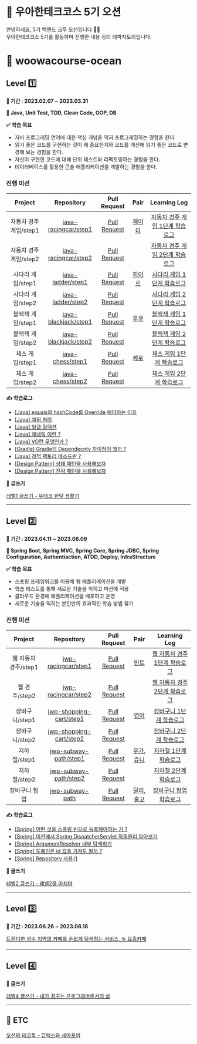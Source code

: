 # 🌟 우아한테크코스 5기 오션
안녕하세요, 5기 백엔드 크루 오션입니다 🌊🌊 \
우아한테크코스 5기를 활동하며 진행한 내용 정리 레파지토리입니다.
<br>

# 🚀 woowacourse-ocean
## Level 1️⃣
**📆 기간 : 2023.02.07 ~ 2023.03.31**

**📖 Java, Unit Test, TDD, Clean Code, OOP, DB**

**✅ 학습 목표**
- 자바 프로그래밍 언어에 대한 핵심 개념을 익혀 프로그래밍하는 경험을 한다.
- 읽기 좋은 코드를 구현하는 것이 왜 중요한지와 코드를 개선해 읽기 좋은 코드로 변경해 보는 경험을 한다.
- 자신이 구현한 코드에 대해 단위 테스트와 리팩토링하는 경험을 한다.
- 데이터베이스를 활용한 콘솔 애플리케이션을 개발하는 경험을 한다.
### 진행 미션
|Project |Repository |Pull Request |Pair |Learning Log|
|:------:|:---------:|:-----------:|:---:|:----------:|
|자동차 경주 게임/step1|[java-racingcar/step1](https://github.com/donghae-kim/java-racingcar/tree/step1)|[Pull Request](https://github.com/woowacourse/java-racingcar/pull/509)|[제이미](https://github.com/JJ503)|[자동차 경주 게임 1단계 학습로그](https://eastc.tistory.com/entry/우아한-테크코스-5기-자동차-경주-1단계-학습-로그)|
|자동차 경주 게임/step2|[java-racingcar/step2](https://github.com/donghae-kim/java-racingcar/tree/step2)|[Pull Request](https://github.com/woowacourse/java-racingcar/pull/556)||[자동차 경주 게임 2단계 학습로그](https://eastc.tistory.com/entry/우아한-테크코스-5기-자동차-경주-2단계-학습-로그)
|사다리 게임/step1|[java-ladder/step1](https://github.com/donghae-kim/java-ladder/tree/step1)|[Pull Request](https://github.com/woowacourse/java-ladder/pull/72)|[히이로](https://github.com/MoonJeWoong)|[사다리 게임 1단계 학습로그](https://eastc.tistory.com/entry/우아한-테크코스-5기-사다리-타기-1단계-학습-로그)
|사다리 게임/step2|[java-ladder/step2](https://github.com/donghae-kim/java-ladder/tree/step2)|[Pull Request](https://github.com/woowacourse/java-ladder/pull/176)||[사다리 게임 2단계 학습로그](https://eastc.tistory.com/entry/우아한-테크코스-5기-사다리-타기-1단계-학습-로그-1)
|블랙잭 게임/step1|[java-blackjack/step1](https://github.com/donghae-kim/java-blackjack/tree/step1)|[Pull Request](https://github.com/woowacourse/java-blackjack/pull/417)|[루쿠](https://github.com/aiaiaiai1)|[블랙잭 게임 1단계 학습로그](https://eastc.tistory.com/entry/우아한-테크코스-5기-블랙잭-1단계-학습-로그)
|블랙잭 게임/step2|[java-blackjack/step2](https://github.com/donghae-kim/java-blackjack/tree/step2)|[Pull Request](https://github.com/woowacourse/java-blackjack/pull/501)||[블랙잭 게임 2단계 학습로그](https://eastc.tistory.com/entry/우아한-테크코스-5기-블랙잭-2단계-학습-로그)
|체스 게임/step1|[java-chess/step1](https://github.com/donghae-kim/java-chess/tree/step1)|[Pull Request](https://github.com/woowacourse/java-chess/pull/481)|[케로](https://github.com/jyeost)|[체스 게임 1단계 학습로그](https://eastc.tistory.com/entry/우아한-테크코스-5기-체스-1단계-학습-로그)
|체스 게임/step2|[java-chess/step2](https://github.com/donghae-kim/java-chess/tree/step2)|[Pull Request](https://github.com/woowacourse/java-chess/pull/549)||[체스 게임 2단계 학습로그](https://eastc.tistory.com/entry/우아한테크코스-5기-체스-2단계-학습-로그)

**✍️ 학습로그**
- [[Java] equals와 hashCode를 Override 해야하는 이유](https://eastc.tistory.com/entry/JAVA-equals와-hashCode를-재정의-해야하는-이유)
- [[Java] 예외 처리](https://eastc.tistory.com/entry/JAVA-예외-처리)
- [[Java] 일급 컬렉션](https://eastc.tistory.com/entry/JAVA-일급-컬렉션)
- [[Java] 제네릭 이란 ?](https://eastc.tistory.com/entry/JAVA-제네릭-Generic)
- [[Java] VO란 무엇인가 ?](https://eastc.tistory.com/entry/JAVA-VOValue-Object-란-무엇인가)
- [[Gradle] Gradle의 Dependecnty 차이점이 뭘까 ?](https://eastc.tistory.com/entry/Gradle-dependency-차이점-CompileOnly-RuntimeOnly-api-implementation)
- [[Java] 정적 팩토리 메소드란 ?](https://eastc.tistory.com/entry/JAVA-정적-팩토리-메소드)
- [[Design Pattern] 상태 패턴을 사용해보자](https://eastc.tistory.com/entry/디자인-패턴-상태-패턴)
- [[Design Pattern] 전략 패턴을 사용해보자](https://eastc.tistory.com/entry/디자인-패턴-전략-패턴)

**📝 글쓰기**

[레벨1 글쓰기 - 우테코 한달 생활기](https://github.com/woowacourse/woowa-writing-5/pull/78)

---
## Level 2️⃣
**📆 기간 : 2023.04.11 ~ 2023.06.09**

**📖 Spring Boot, Spring MVC, Spring Core, Spring JDBC, Spring Configuration, Authentiaction, ATDD, Deploy, InfraStructure**

**✅ 학습 목표**
- 스프링 프레임워크를 이용해 웹 애플리케이션을 개발
- 학습 테스트를 통해 새로운 기술을 익히고 미션에 적용
- 클라우드 환경에 애플리케이션을 배포하고 운영
- 새로운 기술을 익히는 본인만의 효과적인 학습 방법 찾기

### 진행 미션
|Project |Repository |Pull Request |Pair |Learning Log|
|:------:|:---------:|:-----------:|:---:|:----------:|
|웹 자동차 경주/step1|[jwp-racingcar/step1](https://github.com/donghae-kim/jwp-racingcar/tree/step1)|[Pull Request](https://github.com/woowacourse/jwp-racingcar/pull/52)|[민트](https://github.com/yujamint)|[웹 자동차 경주 1단계 학습로그](https://eastc.tistory.com/entry/우아한테크코스-5기-웹-자동차-경주-1단계-학습-로그)
|웹  경주/step2|[jwp-racingcar/step2](https://github.com/donghae-kim/jwp-racingcar/tree/step2)|[Pull Request](https://github.com/woowacourse/jwp-racingcar/pull/120)||[웹 자동차 경주 2단계 학습로그](https://eastc.tistory.com/entry/우아한테크코스-5기-웹-자동차-경주-2단계-학습-로그-1)
|장바구니/step1|[jwp-shopping-cart/step1](https://github.com/donghae-kim/jwp-shopping-cart/tree/step1)|[Pull Request](https://github.com/woowacourse/jwp-shopping-cart/pull/178)|[연어](https://github.com/nuyh99)|[장바구니 1단계 학습로그](https://eastc.tistory.com/entry/우아한테크코스-5기-장바구니-1단계-학습)
|장바구니/step2|[jwp-shopping-cart/step2](https://github.com/donghae-kim/jwp-shopping-cart/tree/step2)|[Pull Request](https://github.com/woowacourse/jwp-shopping-cart/pull/285)||[장바구니 2단계 학습로그](https://eastc.tistory.com/entry/우아한테크코스-5기-장바구니-2단계-학습-로그)
|지하철/step1|[jwp-subway-path/step1](https://github.com/donghae-kim/jwp-subway-path/tree/step1)|[Pull Request](https://github.com/woowacourse/jwp-subway-path/pull/64)|[우가](https://github.com/wugawuga), [쥬니](https://github.com/cpot5620)|[지하철 1단계 학습로그](https://eastc.tistory.com/entry/우아한테크코스-5기-지하철-1단계-학습로그)
|지하철/step2|[jwp-subway-path/step2](https://github.com/donghae-kim/jwp-subway-path/tree/step2)|[Pull Request](https://github.com/woowacourse/jwp-subway-path/pull/117)||[지하철 2단계 학습로그](https://eastc.tistory.com/entry/우아한테크코스-5기-지하철-2단계-학습로그)
|장바구니 협업|[jwp-subway-path](https://github.com/donghae-kim/jwp-shopping-order/tree/step2)|[Pull Request](https://github.com/woowacourse/jwp-shopping-order/pull/39)|[달리](https://github.com/waterricecake), [홍고](https://github.com/hgo641)|[장바구니 협업 학습로그]()

**✍️ 학습로그**
- [[Spring] 어떤 것을 스프링 빈으로 등록해야하는 가 ?](https://eastc.tistory.com/entry/Spring-어떤-객체를-빈으로-등록해야-할까)
- [[Spring] 미션에서 Spring DispatcherServlet 작동원리 알아보기](https://eastc.tistory.com/entry/Spring-Dispatcher-Servlet이란-미션-에서-찾아보기)
- [[Spring] ArgumentResolver 내부 탐색하기](https://eastc.tistory.com/entry/Spring-Argument-Resolver-내부-구경-하기)
- [[Spring] 도메인은 id 값을 가져도 될까 ?](https://eastc.tistory.com/entry/도메인은-id-값을-가져도-될까)
- [[Spring] Repository 사용기](https://eastc.tistory.com/entry/Repository-사용기)

**📝 글쓰기**

[레벨2 글쓰기 - 레벨2를 마치며](https://github.com/woowacourse/woowa-writing-5/pull/206)

---
## Level 3️⃣
**📆 기간 : 2023.06.26 ~ 2023.08.18**

[트렌디한 성수 지역의 카페를 손쉽게 탐색하는 서비스, ☕️ 요즘카페](https://github.com/woowacourse-teams/2023-yozm-cafe)

---
## Level 4️⃣

**📝 글쓰기**

[레벨4 글쓰기 - 내가 꿈꾸는 프로그래머로서의 삶](https://github.com/woowacourse/woowa-writing-5/pull/435)


---
## 🎸 ETC
[오션의 테코톡 - 뮤텍스와 세마포어](https://www.youtube.com/watch?v=NL9JQh5bbZ8&t=398s)
